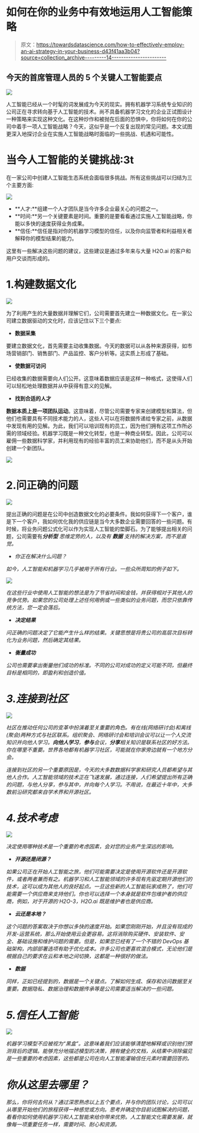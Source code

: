 # 如何在你的业务中有效地运用人工智能策略

> 原文：<https://towardsdatascience.com/how-to-effectively-employ-an-ai-strategy-in-your-business-d43f41aa3b04?source=collection_archive---------14----------------------->

## 今天的首席管理人员的 5 个关键人工智能要点

![](img/95ccc6047ac54b4e47b22b4e3de1d4cc.png)

人工智能已经从一个时髦的词发展成为今天的现实。拥有机器学习系统专业知识的公司正在寻求转向基于人工智能的技术。尚不具备机器学习文化的企业正试图设计一种策略来实现这种文化。在这种炒作和被抛在后面的恐惧中，你将如何在你的公司中着手一项人工智能战略？今天，这似乎是一个反复出现的常见问题。本文试图更深入地探讨企业在实施人工智能战略时面临的一些挑战、机遇和可能性。

# 当今人工智能的关键挑战:3t

在一家公司中创建人工智能生态系统会面临很多挑战。所有这些挑战可以归结为三个主要方面:

![](img/ca98396074599f216f8cec921c43ff30.png)

*   **人才:**组建一个人才团队是当今许多企业最关心的问题之一。
*   **时间:**另一个关键要素是时间。重要的是要看看通过实施人工智能战略，你能以多快的速度获得业务成果。
*   **信任:**信任是指对你的机器学习模型的信任，以及你向监管者和利益相关者解释你的模型结果的能力。

这里有一些解决这些问题的建议，这些建议是通过多年来与大量 H2O.ai 的客户和用户交谈而形成的。

# 1.构建数据文化

![](img/f8501faf24c7762e98bda0a1241d55c8.png)

为了利用产生的大量数据并理解它们，公司需要首先建立一种数据文化。在一家公司建立数据驱动的文化时，应该记住以下三个要点:

*   **数据采集**

要建立数据文化，首先需要主动收集数据。今天的数据可以从各种来源获得，如市场营销部门、销售部门、产品监控、客户分析等。这实质上形成了基础。

*   **使数据可访问**

已经收集的数据需要向人们公开。这意味着数据应该是这样一种格式，这使得人们可以轻松地处理数据并从中获得有意义的见解。

*   **找到合适的人才**

**数据本质上是一项团队运动**。这意味着，尽管公司需要专家来创建模型和算法，但他们也需要具有不同技术能力的人，这些人可以在将数据传递给专家之前，从数据中发现有用的见解。为此，我们可以培训现有的员工，因为他们拥有这项工作所必需的领域经验。机器学习既是一种文化转型，也是一种商业转型。因此，公司可以雇佣一些数据科学家，并利用现有的经验丰富的员工来协助他们，而不是从头开始创建一个新团队。

![](img/5b763edb6ab49f6b95f75729c27d7071.png)

# 2.问正确的问题

![](img/38f4a73829d870224bed4a35bdb00e64.png)

提出正确的问题是在公司中创造数据文化的必要条件。我如何获得下一个客户，谁是下一个客户，我如何优化我的供应链是当今大多数企业需要回答的一些问题。有时候，将业务问题公式化可以作为实现人工智能的垫脚石。为了能够提出相关的问题，公司需要有****分析型*** 思维定势的人，以及有 ***数据*** 支持的解决方案，而不是直觉。*

*   *你正在解决什么问题？*

*如今，人工智能和机器学习几乎被用于所有行业。一些众所周知的例子如下。*

*![](img/7d6e2431f89c7fe5eb47f349ee26c363.png)*

*在这些行业中使用人工智能的想法是为了节省时间和金钱，并获得相对于其他人的竞争优势。如果您的公司处理上述任何用例或一些类似的业务问题，而您只依靠传统方法，您一定会落后。*

*   ***决定结果***

*问正确的问题决定了它能产生什么样的结果。关键思想是将贵公司的高层次目标转化为业务问题，然后确定其结果。*

*   ***衡量成功***

*公司也需要拿出衡量他们成功的标准。不同的公司对成功的定义可能不同，但最终目标是相同的，即盈利和创造价值。*

# *3.连接到社区*

*![](img/f11badcbfb424641ddf0100e4574b109.png)*

*社区在推动任何公司的变革中扮演着至关重要的角色。有在线(网络研讨会)和离线(聚会)两种方式与社区联系。组织聚会、网络研讨会和培训会议可以让一个人交流知识并向他人学习。**向他人学习**，**参与**会议，**分享**相关知识是联系社区的好方法。你在哪里不重要。世界各地都有机器学习社区，可能就在你家旁边就有一个地方分会。*

*连接到社区的另一个重要原因是，今天的大多数数据科学家和研究人员都希望与其他人合作。人工智能领域的技术正在飞速发展，通过连接，人们希望提出所有正确的问题，与他人分享，参与其中，并向每个人学习。不用说，在最近十年中，大多数前沿研究都来自学术界和开源社区。*

# *4.技术考虑*

*![](img/15c6c9dc2d8e63486e86d9319b56e10c.png)*

*决定使用哪种技术是一个重要的考虑因素，会对您的业务产生深远的影响。*

*   ***开源还是闭源？***

*如果公司正在开始人工智能之旅，他们可能需要决定是使用开源软件还是开源软件，或者两者兼而有之。机器学习和人工智能领域的许多现有先驱定期开源他们的技术，这可以成为其他人的良好起点。一旦这些新的人工智能玩家成熟了，他们可能需要一个供应商来支持他们。你也可以选择一个本身就是软件包维护者的供应商，例如，对于开源的 H2O-3，H2O.ai 既是维护者也是供应商。*

*   ***云还是本地？***

*这个问题的答案取决于你想以多快的速度开始。如果您刚刚开始，并且没有现成的开发-运营系统，那么开始使用云会更容易。这将消除购买硬件、安装软件、安全、基础设施和维护问题的需要。但是，如果您已经有了一个不错的 DevOps 基础架构，内部部署选项有助于优化成本。许多公司也更喜欢混合模式，无论他们是根据自己的要求在云和本地之间切换，这都是一种很好的做法。*

*   ***数据***

*同样，正如已经提到的，数据是一个关键点。了解如何生成、保存和访问数据至关重要。数据隐私、数据治理和数据传承等是公司需要适当解决的一些问题。*

# *5.信任人工智能*

*![](img/a62c213ceebeb74961d57b78955f56af.png)*

*机器学习模型不应被视为“黑盒”。这意味着我们应该能够清楚地解释或识别他们预测背后的逻辑。能够充分地描述模型的决策，拥有健全的文档，从结果中消除偏见是一些重要的考虑因素，这些都是公司在向人工智能灌输信任元素时需要回答的。*

# *你从这里去哪里？*

*那么，你将何去何从？通过深思熟虑以上五个要点，并与你的团队讨论，公司可以从哪里开始他们的旅程获得一种感觉或方向。思考并确定你目前试图解决的问题，看看你如何使用机器学习和人工智能来给你带来优势。人工智能文化需要发展，就像每一项重要任务一样，需要时间、耐心和资源。*